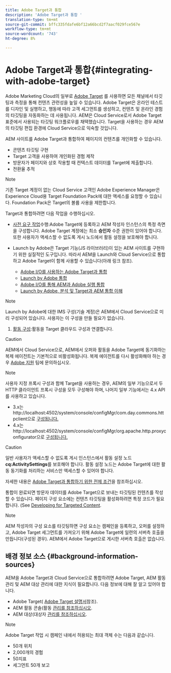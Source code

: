 ```yaml
---
title: Adobe Target과 통합
description: 'Adobe Target과 통합 '
translation-type: tm+mt
source-git-commit: bffc335fdafe6bf12a66bcd2f7aacf029fce567e
workflow-type: tm+mt
source-wordcount: '743'
ht-degree: 8%

---
```



# Adobe Target과 통합{#integrating-with-adobe-target}

Adobe Marketing Cloud의 일부로 [Adobe Target](http://www.adobe.com/solutions/testing-targeting/testandtarget.html) 를 사용하면 모든 채널에서 타깃팅과 측정을 통해 컨텐츠 관련성을 높일 수 있습니다. Adobe Target은 온라인 테스트를 디자인 및 실행하고, 행동에 따라 고객 세그먼트를 생성하고, 컨텐츠 및 온라인 경험의 타깃팅을 자동화하는 데 사용됩니다. AEM은 Cloud Service로서 Adobe Target 표준에서 사용되는 타깃팅 워크플로우를 채택했습니다. Target을 사용하는 경우 AEM의 타깃팅 편집 환경에 Cloud Service으로 익숙할 것입니다.

AEM 사이트를 Adobe Target과 통합하여 페이지의 컨텐츠를 개인화할 수 있습니다.

* 콘텐츠 타깃팅 구현
* Target 고객을 사용하여 개인화된 경험 제작
* 방문자가 페이지와 상호 작용할 때 컨텍스트 데이터를 Target에 제출합니다.
* 전환율 추적

>[!NOTE]
>
>기존 Target 계정이 없는 Cloud Service 고객인 Adobe Experience Manager은 Experience Cloud용 Target Foundation Pack에 대한 액세스를 요청할 수 있습니다.  Foundation Pack은 Target의 볼륨 사용을 제한합니다.


Target과 통합하려면 다음 작업을 수행하십시오.

* [사전 요구 작업](https://docs.adobe.com/content/help/en/experience-manager-65/administering/integration/target-requirements.html)수행:Adobe Target에 등록하고 AEM 작성자 인스턴스의 특정 측면을 구성합니다. Adobe Target 계정에는 최소 **승인자** 수준 권한이 있어야 합니다. 또한 사용자가 액세스할 수 없도록 게시 노드에서 활동 설정을 보호해야 합니다.

* Launch by Adobe은 Target 기능(JS 라이브러리)이 있는 AEM 사이트를 구현하기 위한 실질적인 도구입니다. 따라서 AEM을 Launch와 Cloud Service으로 통합하고 Adobe Target이 함께 사용할 수 있습니다(아래 링크 참조).

   * [Adobe I/O를 사용하는 Adobe Target과 통합](https://docs.adobe.com/content/help/en/experience-manager-65/administering/integration/integration-ims-adobe-io.html)
   * [Launch by Adobe 통합](https://docs.adobe.com/content/help/en/experience-manager-learn/sites/integrations/adobe-launch-integration-tutorial-understand.html)
   * [Adobe I/O를 통해 AEM과 Adobe 실행 통합](https://helpx.adobe.com/experience-manager/using/aem_launch_adobeio_integration.html)
   * [Launch by Adobe, 분석 및 Target과 AEM 통합 이해](https://helpx.adobe.com/experience-manager/kt/integration/using/aem-launch-integration-tutorial-understand.html)

>[!NOTE]
>
>Launch by Adobe에 대한 IMS 구성(기술 계정)은 AEM에서 Cloud Service으로 미리 구성되어 있습니다. 사용자는 이 구성을 만들 필요가 없습니다.

1. [활동 구성](https://docs.adobe.com/content/help/en/experience-manager-65/authoring/personalization/activitylib.html):활동을 Target 클라우드 구성과 연결합니다.

>[!CAUTION]
>
>AEM에서 Cloud Service으로, AEM에서 오퍼와 활동을 Adobe Target에 동기화하는 복제 에이전트는 기본적으로 비활성화됩니다. 복제 에이전트를 다시 활성화해야 하는 경우 [Adobe 지원](https://helpx.adobe.com/contact/enterprise-support.ec.html#experience-manager) 팀에 문의하십시오.

>[!NOTE]
>
>사용자 지정 프록시 구성과 함께 Target을 사용하는 경우, AEM의 일부 기능으로서 두 HTTP 클라이언트 프록시 구성을 모두 구성해야 하며, 나머지 일부 기능에서는 4.x API를 사용하고 있습니다.
>
>* 3.x는 http://localhost:4502/system/console/configMgr/com.day.commons.httpclient으로 [구성됩니다.](http://localhost:4502/system/console/configMgr/com.day.commons.httpclient)
>* 4.x는 http://localhost:4502/system/console/configMgr/org.apache.http.proxyconfigurator으로 [구성됩니다.](http://localhost:4502/system/console/configMgr/org.apache.http.proxyconfigurator)

>



>[!CAUTION]
>
>일반 사용자가 액세스할 수 없도록 게시 인스턴스에서 활동 설정 노드 **cq:ActivitySettings**&#x200B;를 보호해야 합니다. 활동 설정 노드는 Adobe Target에 대한 활동 동기화를 처리하는 서비스만 액세스할 수 있어야 합니다.
>
>자세한 내용은 [Adobe Target과 통합하기 위한 전제 조건](https://docs.adobe.com/content/help/en/experience-manager-65/administering/integration/target-requirements.html#securing-the-activity-settings-node)을 참조하십시오.

통합이 완료되면 방문자 데이터를 Adobe Target으로 보내는 타깃팅된 컨텐츠를 [](https://docs.adobe.com/content/help/en/experience-manager-65/authoring/personalization/content-targeting-touch.html) 작성할 수 있습니다. 페이지 구성 요소에는 컨텐츠 타깃팅을 활성화하려면 특정 코드가 필요합니다. (See [Developing for Targeted Content](https://docs.adobe.com/content/help/en/experience-manager-65/developing/personlization/target.html).

>[!NOTE]
>
>AEM 작성자의 구성 요소를 타깃팅하면 구성 요소는 캠페인을 등록하고, 오퍼를 설정하고, Adobe Target 세그먼트를 가져오기 위해 Adobe Target에 일련의 서버측 호출을 만듭니다(구성된 경우). AEM에서 Adobe Target으로 게시한 서버측 호출은 없습니다.

## 배경 정보 소스 {#background-information-sources}

AEM을 Adobe Target과 Cloud Service으로 통합하려면 Adobe Target, AEM 활동 관리 및 AEM 대상 관리에 대한 지식이 필요합니다. 다음 정보에 대해 잘 알고 있어야 합니다.

* Adobe Target( [Adobe Target 설명서](https://docs.adobe.com/content/help/en/target/using/target-home.html)참조).
* AEM 활동 콘솔(활동 [관리를 참조하십시오](https://docs.adobe.com/content/help/en/experience-manager-65/authoring/personalization/activitylib.html).
* AEM 대상(대상자 [관리를 참조하십시오](https://docs.adobe.com/content/help/en/experience-manager-65/authoring/personalization/managing-audiences.html).

>[!NOTE]
>
>Adobe Target 작업 시 캠페인 내에서 허용되는 최대 객체 수는 다음과 같습니다.
>
>* 50개 위치
>* 2,000개의 경험
>* 50지표
>* 세그먼트 50개 보고

>


